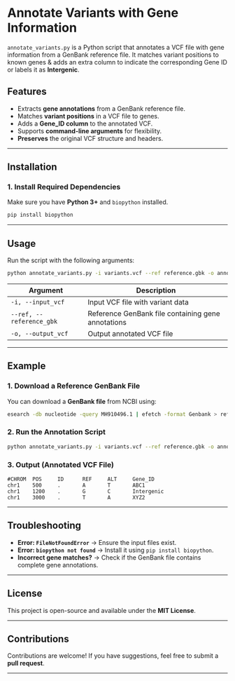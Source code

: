 # Annotate Variants with Gene Information

`annotate_variants.py` is a Python script that annotates a VCF file with gene information from a GenBank reference file. It matches variant positions to known genes & adds an extra column to indicate the corresponding Gene ID or labels it as **Intergenic**.

## Features
- Extracts **gene annotations** from a GenBank reference file.
- Matches **variant positions** in a VCF file to genes.
- Adds a **Gene_ID column** to the annotated VCF.
- Supports **command-line arguments** for flexibility.
- **Preserves** the original VCF structure and headers.

---

## Installation

### **1. Install Required Dependencies**
Make sure you have **Python 3+** and `biopython` installed.

```sh
pip install biopython
```

---

## Usage

Run the script with the following arguments:

```sh
python annotate_variants.py -i variants.vcf --ref reference.gbk -o annotated.vcf
```

| Argument | Description |
|----------|------------|
| `-i, --input_vcf` | Input VCF file with variant data |
| `--ref, --reference_gbk` | Reference GenBank file containing gene annotations |
| `-o, --output_vcf` | Output annotated VCF file |

---

## Example

### **1. Download a Reference GenBank File**
You can download a **GenBank file** from NCBI using:
```sh
esearch -db nucleotide -query MH910496.1 | efetch -format Genbank > reference.gbk
```

### **2. Run the Annotation Script**
```sh
python annotate_variants.py -i variants.vcf --ref reference.gbk -o annotated_variants.vcf
```

### **3. Output (Annotated VCF File)**
```
#CHROM  POS     ID      REF     ALT     Gene_ID
chr1    500     .       A       T       ABC1
chr1    1200    .       G       C       Intergenic
chr1    3000    .       T       A       XYZ2
```

---

## Troubleshooting
- **Error: `FileNotFoundError`** → Ensure the input files exist.
- **Error: `biopython not found`** → Install it using `pip install biopython`.
- **Incorrect gene matches?** → Check if the GenBank file contains complete gene annotations.

---

## License
This project is open-source and available under the **MIT License**.

---

## Contributions
Contributions are welcome! If you have suggestions, feel free to submit a **pull request**.

---
